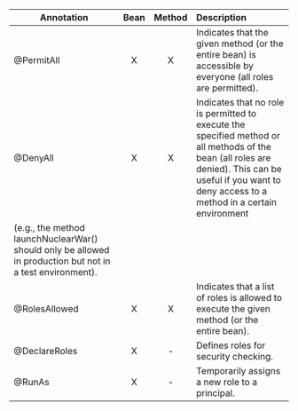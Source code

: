| Annotation        |Bean |Method           | Description  |
| ------------- |:---:|:-------------:| :-----|
| @PermitAll      |X| X | Indicates that the given method (or the entire bean) is accessible by everyone (all roles are permitted).|
| @DenyAll      |X| X      |   Indicates that no role is permitted to execute the specified method or all methods of the bean (all roles are denied). This can be useful if you want to deny access to a method in a certain environment
(e.g., the method launchNuclearWar() should only be allowed in production but not in a test environment). |
| @RolesAllowed |X| X      |    Indicates that a list of roles is allowed to execute the given method (or the entire bean).|
| @DeclareRoles |X|-      |  Defines roles for security checking. |
| @RunAs |X| -     |  Temporarily assigns a new role to a principal. |
